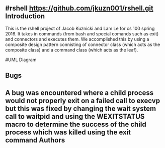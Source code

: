 #rshell
https://github.com/jkuzn001/rshell.git
Introduction
------------
This is the rshell project of Jacob Kuznicki and Lam Le for cs 100 spring 2016. It takes in commands (from bash and special comands such as exit) and connectors and executes them.  We accomplished this by using a composite design pattern connisting of connector class (which acts as the composite class) and a command class (which acts as the leaf).

#UML Diagram


Bugs
----
A bug was encountered where a child process would not properly exit on a failed call to execvp but this was fixed by changing the wait system call to waitpid and using the WEXITSTATUS macro to determine the success of the child process which was killed using the exit command
Authors
-------
[Jacob Kuznicki]: https://github.com/jkuzn001
[Lam Le]: https://github.com/lepatrick714
